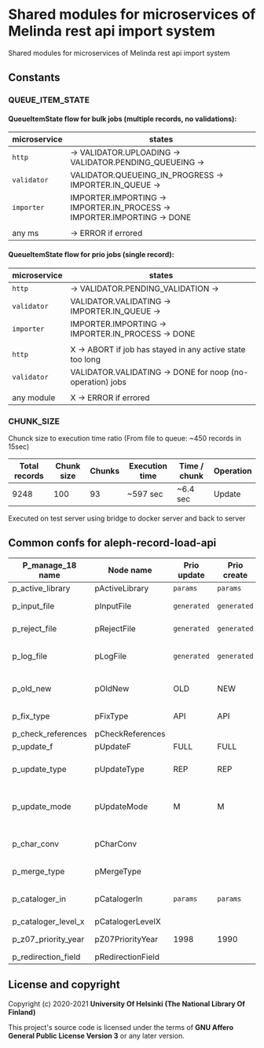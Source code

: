 # Shared modules for microservices of Melinda rest api import system

Shared modules for microservices of Melinda rest api import system

## Constants

### QUEUE_ITEM_STATE

#### QueueItemState flow for bulk jobs (multiple records, no validations):

|microservice | states                                                                   |
|-------------| -------------------------------------------------------------------------|
|`http`       | -> VALIDATOR.UPLOADING -> VALIDATOR.PENDING_QUEUEING ->                  |
|`validator`  | VALIDATOR.QUEUEING_IN_PROGRESS -> IMPORTER.IN_QUEUE ->                   |
|`importer`   | IMPORTER.IMPORTING -> IMPORTER.IN_PROCESS -> IMPORTER.IMPORTING -> DONE  |
|             |                                                                          |
|any ms       | -> ERROR if errored


#### QueueItemState flow for prio jobs (single record):

|microservice | states                                                                   |
|-------------| -------------------------------------------------------------------------|
|`http`       | -> VALIDATOR.PENDING_VALIDATION ->                                       |
|`validator`  | VALIDATOR.VALIDATING -> IMPORTER.IN_QUEUE ->                             |
|`importer`   | IMPORTER.IMPORTING -> IMPORTER.IN_PROCESS -> DONE                        |
|             |                                                                          |
|`http`       | X -> ABORT if job has stayed in any active state too long                |
|`validator`  | VALIDATOR.VALIDATING -> DONE for noop (no-operation) jobs                |
|             |                                                                          |
|any module   | X -> ERROR if errored                                                    |

### CHUNK_SIZE
Chunck size to execution time ratio (From file to queue: ~450 records in 15sec)

| Total records | Chunk size | Chunks | Execution time | Time / chunk | Operation |
|---------------|------------|--------|----------------|--------------|-----------|
| 9248          | 100        | 93     | ~597 sec       | ~6.4 sec     | Update    |
Executed on test server using bridge to docker server and back to server

## Common confs for aleph-record-load-api
| P_manage_18 name    | Node name         | Prio update | Prio create | Bulk update | Bulk create | Description                                             |
|---------------------|-------------------|-------------|-------------|-------------|-------------|---------------------------------------------------------|
| p_active_library    | pActiveLibrary    | `params`    | `params`    | `params`    | `params`    | Library to use                                          |
| p_input_file        | pInputFile        | `generated` | `generated` | `generated` | `generated` | Source file location                                    |
| p_reject_file       | pRejectFile       | `generated` | `generated` | `generated` | `generated` | Log file for rejected records                           |
| p_log_file          | pLogFile          | `generated` | `generated` | `generated` | `generated` | Log file for updated/created record ids                 |
| p_old_new           | pOldNew           | OLD         | NEW         | OLD         | NEW         | Method of operation. Either *NEW* or *OLD*              |
| p_fix_type          | pFixType          | API         | API         | INSB        | INSB        | Alpeh fix routine code                                  |
| p_check_references  | pCheckReferences  |             |             |             |             |                                                         |
| p_update_f          | pUpdateF          | FULL        | FULL        | FULL        | FULL        | Indexing action                                         |
| p_update_type       | pUpdateType       | REP         | REP         | REP         | REP         | REP or APP (REPlace or APPend)                          |
| p_update_mode       | pUpdateMode       | M           | M           | M           | M           | User mode. Either *M* (Multi-user) or *S* (Single-user) |
| p_char_conv         | pCharConv         |             |             |             |             | Character conversion to apply                           |
| p_merge_type        | pMergeType        |             |             |             |             | Merge/Preferred routine                                 |
| p_cataloger_in      | pCatalogerIn      | `params`    | `params`    | `params`    | `params`    | Value which is written to *CAT* fields                  |
| p_cataloger_level_x | pCatalogerLevelX  |             |             |             |             | Cataloger lever                                         |
| p_z07_priority_year | pZ07PriorityYear  | 1998        | 1990        | 2099        | 2099        | Override indexing priority                              |
| p_redirection_field | pRedirectionField |             |             |             |             |                                                         |

## License and copyright

Copyright (c) 2020-2021 **University Of Helsinki (The National Library Of Finland)**

This project's source code is licensed under the terms of **GNU Affero General Public License Version 3** or any later version.
